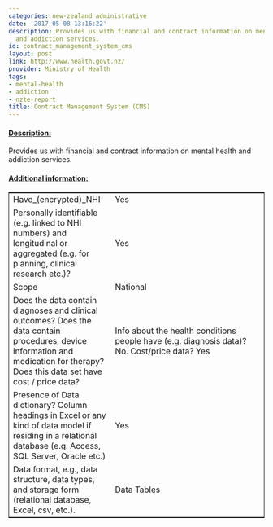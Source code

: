 ```yaml
---
categories: new-zealand administrative
date: '2017-05-08 13:16:22'
description: Provides us with financial and contract information on mental health
  and addiction services.
id: contract_management_system_cms
layout: post
link: http://www.health.govt.nz/
provider: Ministry of Health
tags:
- mental-health
- addiction
- nzte-report
title: Contract Management System (CMS)
---
```



 <h4> <u>Description:</u> </h4>
Provides us with financial and contract information on mental health and addiction services.
 <h4> <u>Additional information:</u> </h4>
 <table style="border: 1px solid">
 <tr> <td width="40%">Have_(encrypted)_NHI</td> <td>Yes</td> </tr>
 <tr> <td width="40%">Personally identifiable (e.g. linked to NHI numbers) and longitudinal or aggregated (e.g. for planning, clinical research etc.)?</td> <td>Yes</td> </tr>
 <tr> <td width="40%">Scope</td> <td>National</td> </tr>
 <tr> <td width="40%">Does the data contain diagnoses and clinical outcomes?
Does the data contain procedures, device information and medication for therapy?
Does this data set have cost / price data?</td> <td>Info about the health conditions people have (e.g. diagnosis data)? No. Cost/price data? Yes</td> </tr>
 <tr> <td width="40%">Presence of Data dictionary? Column headings in Excel or any kind of data model if residing in a relational database (e.g. Access, SQL Server, Oracle etc.) </td> <td>Yes</td> </tr>
 <tr> <td width="40%">Data format, e.g., data structure, data types, and storage form (relational database, Excel, csv, etc.).</td> <td>Data Tables</td> </tr>
 </table>